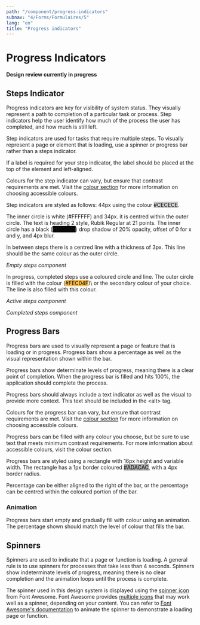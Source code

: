 ```yaml
---
path: "/component/progress-indicators"
subnav: "4/Forms/Formulaires/5"
lang: "en"
title: "Progress indicators"
---
```


# Progress Indicators

**Design review currently in progress**

## Steps Indicator

Progress indicators are key for visibility of system status. They visually represent a path to completion of a particular task or process. Step indicators help the user identify how much of the process the user has completed, and how much is still left.

Step indicators are used for tasks that require multiple steps. To visually represent a page or element that is loading, use a spinner or progress bar rather than a steps indicator.

If a label is required for your step indicator, the label should be placed at the top of the element and left-aligned.

Colours for the step indicator can vary, but ensure that contrast requirements are met. Visit the [colour section](colour.md) for more information on choosing accessible colours.

Step indicators are styled as follows: 44px using the colour <badge style="background-color: #CECECE;color:black;">#CECECE</badge>.

The inner circle is white \(<badge style="background-color: #FFFFFF;color:black;">#FFFFFF</badge>\) and 34px. it is centred within the outer circle. The text is heading 2 style, Rubik Regular at 21 points.  The inner circle has a black \(<badge style="background-color: #000000;">#000000</badge>\) drop shadow of 20% opacity, offset of 0 for x and y, and 4px blur.

In between steps there is a centred line with a thickness of 3px. This line should be the same colour as the outer circle.

*Empty steps component*

In progress, completed steps use a coloured circle and line. The outer circle is filled with the colour \(<badge style="background-color: #FEC04F;color:black;">#FEC04F</badge>\)\ or the secondary colour of your choice. The line is also filled with this colour.

*Active steps component*

*Completed steps component*

## Progress Bars

Progress bars are used to visually represent a page or feature that is loading or in progress. Progress bars show a percentage as well as the visual representation shown within the bar.

Progress bars show determinate levels of progress, meaning there is a clear point of completion. When the progress bar is filled and hits 100%, the application should complete the process.

Progress bars should always include a text indicator as well as the visual to provide more context. This text should be included in the &lt;alt&gt; tag.

Colours for the progress bar can vary, but ensure that contrast requirements are met. Visit the [colour section](colour.md) for more information on choosing accessible colours.

Progress bars can be filled with any colour you choose, but be sure to use text that meets minimum contrast requirements. For more information about accessible colours, visit the colour section.

Progress bars are styled using a rectangle with 16px height and variable width. The rectangle has a 1px border coloured <badge style="background-color: #ADACAC;color:black;">#ADACAC</badge>, with a 4px border radius.

Percentage can be either aligned to the right of the bar, or the percentage can be centred within the coloured portion of the bar.

<div class="progress">
  <div class="progress-bar" role="progressbar" aria-valuenow="0" aria-valuemin="0" aria-valuemax="100"></div>
</div>

<codeblock html='
    <div class="progress">
        <div class="progress-bar" role="progressbar" aria-valuenow="0" aria-valuemin="0" aria-valuemax="100"></div>
    </div>
' react='' />

<div class="progress">
  <div class="progress-bar" role="progressbar" style="width: 75%" aria-valuenow="75" aria-valuemin="0" aria-valuemax="100"></div>
</div>

<codeblock html='
    <div class="progress">
        <div class="progress-bar" role="progressbar" style="width: 75%" aria-valuenow="75" aria-valuemin="0" aria-valuemax="100"></div>
    </div>
' react='' />

<div class="progress">
  <div class="progress-bar" role="progressbar" style="width: 100%" aria-valuenow="100" aria-valuemin="0" aria-valuemax="100"></div>
</div>

<codeblock html='
    <div class="progress">
        <div class="progress-bar" role="progressbar" style="width: 100%" aria-valuenow="100" aria-valuemin="0" aria-valuemax="100"></div>
    </div>
' react='' />

### Animation

Progress bars start empty and gradually fill with colour using an animation. The percentage shown should match the level of colour that fills the bar.

## Spinners

Spinners are used to indicate that a page or function is loading. A general rule is to use spinners for processes that take less than 4 seconds. Spinners show indeterminate levels of progress, meaning there is no clear completion and the animation loops until the process is complete.

The spinner used in this design system is displayed using the [spinner icon](https://www.gitbook.com/book/gctools-outilsgc/-gcdigital-design-system/edit) from Font Awesome. Font Awesome provides [multiple icons](https://www.gitbook.com/book/gctools-outilsgc/-gcdigital-design-system/edit) that may work well as a spinner, depending on your content. You can refer to [Font Awesome's documentation](https://www.gitbook.com/book/gctools-outilsgc/-gcdigital-design-system/edit) to animate the spinner to demonstrate a loading page or function.
